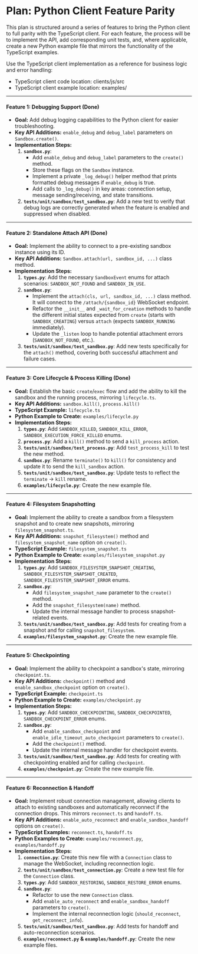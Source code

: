 # Plan: Python Client Feature Parity

This plan is structured around a series of features to bring the Python client to full parity with the TypeScript client. For each feature, the process will be to implement the API, add corresponding unit tests, and, where applicable, create a new Python example file that mirrors the functionality of the TypeScript examples.

Use the TypeScript client implementation as a reference for business logic and error handling:
- TypeScript client code location: clients/js/src
- TypeScript client example location: examples/

---

#### **Feature 1: Debugging Support (Done)**
*   **Goal:** Add debug logging capabilities to the Python client for easier troubleshooting.
*   **Key API Additions:** `enable_debug` and `debug_label` parameters on `Sandbox.create()`.
*   **Implementation Steps:**
    1.  **`sandbox.py`**:
        *   Add `enable_debug` and `debug_label` parameters to the `create()` method.
        *   Store these flags on the `Sandbox` instance.
        *   Implement a private `_log_debug()` helper method that prints formatted debug messages if `enable_debug` is true.
        *   Add calls to `_log_debug()` in key areas: connection setup, message sending/receiving, and state transitions.
    2.  **`tests/unit/sandbox/test_sandbox.py`**: Add a new test to verify that debug logs are correctly generated when the feature is enabled and suppressed when disabled.

---

#### **Feature 2: Standalone Attach API (Done)**
*   **Goal:** Implement the ability to connect to a pre-existing sandbox instance using its ID.
*   **Key API Additions:** `Sandbox.attach(url, sandbox_id, ...)` class method.
*   **Implementation Steps:**
    1.  **`types.py`**: Add the necessary `SandboxEvent` enums for attach scenarios: `SANDBOX_NOT_FOUND` and `SANDBOX_IN_USE`.
    2.  **`sandbox.py`**:
        *   Implement the `attach(cls, url, sandbox_id, ...)` class method. It will connect to the `/attach/{sandbox_id}` WebSocket endpoint.
        *   Refactor the `__init__` and `_wait_for_creation` methods to handle the different initial states expected from `create` (starts with `SANDBOX_CREATING`) versus `attach` (expects `SANDBOX_RUNNING` immediately).
        *   Update the `_listen` loop to handle potential attachment errors (`SANDBOX_NOT_FOUND`, etc.).
    3.  **`tests/unit/sandbox/test_sandbox.py`**: Add new tests specifically for the `attach()` method, covering both successful attachment and failure cases.

---

#### **Feature 3: Core Lifecycle & Process Killing (Done)**
*   **Goal:** Establish the basic `create`/`exec` flow and add the ability to kill the sandbox and the running process, mirroring `lifecycle.ts`.
*   **Key API Additions:** `sandbox.kill()`, `process.kill()`
*   **TypeScript Example:** `lifecycle.ts`
*   **Python Example to Create:** `examples/lifecycle.py`
*   **Implementation Steps:**
    1.  **`types.py`**: Add `SANDBOX_KILLED`, `SANDBOX_KILL_ERROR`, `SANDBOX_EXECUTION_FORCE_KILLED` enums.
    2.  **`process.py`**: Add a `kill()` method to send a `kill_process` action.
    3.  **`tests/unit/sandbox/test_process.py`**: Add `test_process_kill` to test the new method.
    4.  **`sandbox.py`**: Rename `terminate()` to `kill()` for consistency and update it to send the `kill_sandbox` action.
    5.  **`tests/unit/sandbox/test_sandbox.py`**: Update tests to reflect the `terminate` -> `kill` rename.
    6.  **`examples/lifecycle.py`**: Create the new example file.

---

#### **Feature 4: Filesystem Snapshotting**
*   **Goal:** Implement the ability to create a sandbox from a filesystem snapshot and to create new snapshots, mirroring `filesystem_snapshot.ts`.
*   **Key API Additions:** `snapshot_filesystem()` method and `filesystem_snapshot_name` option on `create()`.
*   **TypeScript Example:** `filesystem_snapshot.ts`
*   **Python Example to Create:** `examples/filesystem_snapshot.py`
*   **Implementation Steps:**
    1.  **`types.py`**: Add `SANDBOX_FILESYSTEM_SNAPSHOT_CREATING`, `SANDBOX_FILESYSTEM_SNAPSHOT_CREATED`, `SANDBOX_FILESYSTEM_SNAPSHOT_ERROR` enums.
    2.  **`sandbox.py`**:
        *   Add `filesystem_snapshot_name` parameter to the `create()` method.
        *   Add the `snapshot_filesystem(name)` method.
        *   Update the internal message handler to process snapshot-related events.
    3.  **`tests/unit/sandbox/test_sandbox.py`**: Add tests for creating from a snapshot and for calling `snapshot_filesystem`.
    4.  **`examples/filesystem_snapshot.py`**: Create the new example file.

---

#### **Feature 5: Checkpointing**
*   **Goal:** Implement the ability to checkpoint a sandbox's state, mirroring `checkpoint.ts`.
*   **Key API Additions:** `checkpoint()` method and `enable_sandbox_checkpoint` option on `create()`.
*   **TypeScript Example:** `checkpoint.ts`
*   **Python Example to Create:** `examples/checkpoint.py`
*   **Implementation Steps:**
    1.  **`types.py`**: Add `SANDBOX_CHECKPOINTING`, `SANDBOX_CHECKPOINTED`, `SANDBOX_CHECKPOINT_ERROR` enums.
    2.  **`sandbox.py`**:
        *   Add `enable_sandbox_checkpoint` and `enable_idle_timeout_auto_checkpoint` parameters to `create()`.
        *   Add the `checkpoint()` method.
        *   Update the internal message handler for checkpoint events.
    3.  **`tests/unit/sandbox/test_sandbox.py`**: Add tests for creating with checkpointing enabled and for calling `checkpoint`.
    4.  **`examples/checkpoint.py`**: Create the new example file.

---

#### **Feature 6: Reconnection & Handoff**
*   **Goal:** Implement robust connection management, allowing clients to attach to existing sandboxes and automatically reconnect if the connection drops. This mirrors `reconnect.ts` and `handoff.ts`.
*   **Key API Additions:** `enable_auto_reconnect` and `enable_sandbox_handoff` options on `create()`.
*   **TypeScript Examples:** `reconnect.ts`, `handoff.ts`
*   **Python Examples to Create:** `examples/reconnect.py`, `examples/handoff.py`
*   **Implementation Steps:**
    1.  **`connection.py`**: Create this new file with a `Connection` class to manage the WebSocket, including reconnection logic.
    2.  **`tests/unit/sandbox/test_connection.py`**: Create a new test file for the `Connection` class.
    3.  **`types.py`**: Add `SANDBOX_RESTORING`, `SANDBOX_RESTORE_ERROR` enums.
    4.  **`sandbox.py`**:
        *   Refactor to use the new `Connection` class.
        *   Add `enable_auto_reconnect` and `enable_sandbox_handoff` parameters to `create()`.
        *   Implement the internal reconnection logic (`should_reconnect`, `get_reconnect_info`).
    5.  **`tests/unit/sandbox/test_sandbox.py`**: Add tests for handoff and auto-reconnection scenarios.
    6.  **`examples/reconnect.py` & `examples/handoff.py`**: Create the new example files.
